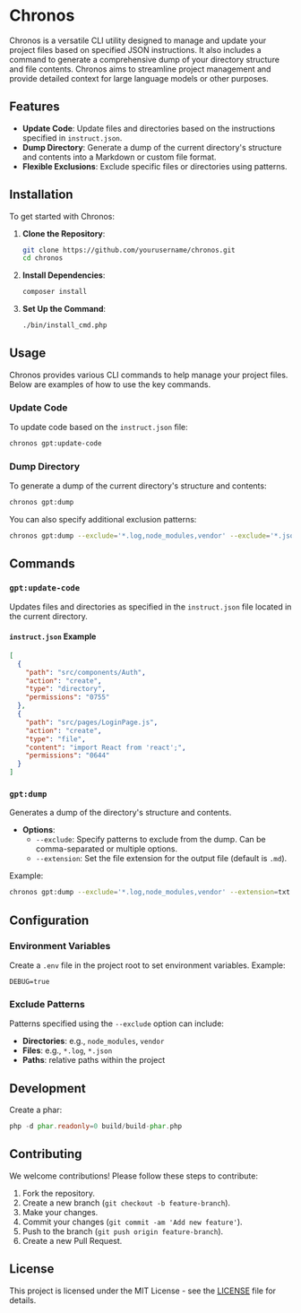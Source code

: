 # Chronos

Chronos is a versatile CLI utility designed to manage and update your project files based on specified JSON instructions. It also includes a command to generate a comprehensive dump of your directory structure and file contents. Chronos aims to streamline project management and provide detailed context for large language models or other purposes.

## Features

- **Update Code**: Update files and directories based on the instructions specified in `instruct.json`.
- **Dump Directory**: Generate a dump of the current directory's structure and contents into a Markdown or custom file format.
- **Flexible Exclusions**: Exclude specific files or directories using patterns.

## Installation

To get started with Chronos:

1. **Clone the Repository**:
    ```bash
    git clone https://github.com/yourusername/chronos.git
    cd chronos
    ```

2. **Install Dependencies**:
    ```bash
    composer install
    ```

3. **Set Up the Command**:
    ```bash
    ./bin/install_cmd.php
    ```

## Usage

Chronos provides various CLI commands to help manage your project files. Below are examples of how to use the key commands.

### Update Code

To update code based on the `instruct.json` file:

```bash
chronos gpt:update-code
```

### Dump Directory

To generate a dump of the current directory's structure and contents:

```bash
chronos gpt:dump
```

You can also specify additional exclusion patterns:

```bash
chronos gpt:dump --exclude='*.log,node_modules,vendor' --exclude='*.json'
```

## Commands

### `gpt:update-code`

Updates files and directories as specified in the `instruct.json` file located in the current directory.

#### `instruct.json` Example

```json
[
  {
    "path": "src/components/Auth",
    "action": "create",
    "type": "directory",
    "permissions": "0755"
  },
  {
    "path": "src/pages/LoginPage.js",
    "action": "create",
    "type": "file",
    "content": "import React from 'react';",
    "permissions": "0644"
  }
]
```

### `gpt:dump`

Generates a dump of the directory's structure and contents.

- **Options**:
    - `--exclude`: Specify patterns to exclude from the dump. Can be comma-separated or multiple options.
    - `--extension`: Set the file extension for the output file (default is `.md`).

Example:

```bash
chronos gpt:dump --exclude='*.log,node_modules,vendor' --extension=txt
```

## Configuration

### Environment Variables

Create a `.env` file in the project root to set environment variables. Example:

```
DEBUG=true
```

### Exclude Patterns

Patterns specified using the `--exclude` option can include:
- **Directories**: e.g., `node_modules`, `vendor`
- **Files**: e.g., `*.log`, `*.json`
- **Paths**: relative paths within the project

## Development
Create a phar:
```php
php -d phar.readonly=0 build/build-phar.php
```

## Contributing

We welcome contributions! Please follow these steps to contribute:

1. Fork the repository.
2. Create a new branch (`git checkout -b feature-branch`).
3. Make your changes.
4. Commit your changes (`git commit -am 'Add new feature'`).
5. Push to the branch (`git push origin feature-branch`).
6. Create a new Pull Request.

## License

This project is licensed under the MIT License - see the [LICENSE](LICENSE) file for details.

